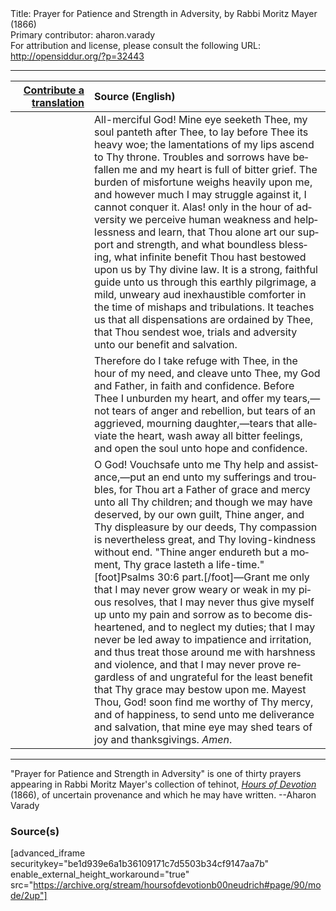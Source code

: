 <html>
<head></head>
<body>
Title: Prayer for Patience and Strength in Adversity, by Rabbi Moritz Mayer (1866)<br />
Primary contributor: aharon.varady<br />
For attribution and license, please consult the following URL: <a href="http://opensiddur.org/?p=32443">http://opensiddur.org/?p=32443</a>
<p />
<hr />

<table style="margin-left: auto;margin-right: auto;" class="draggable">
<thead><tr><th id="x" style="text-align: right;"><a href="/contributing/upload/">Contribute a translation</a></th><th style="text-align: left;">Source (English)</th></tr></thead>
<tbody>
<tr><td style="vertical-align:top;" width="25%">
<div class="liturgy" lang="he">

</span></div></td>
 
<td style="vertical-align:top;">
<div class="english" lang="en">
All-merciful God! Mine eye seeketh Thee, my soul panteth after Thee, to lay before Thee its heavy woe; the lamentations of my lips ascend to Thy throne. Troubles and sorrows have befallen me and my heart is full of bitter grief. The burden of misfortune weighs heavily upon me, and however much I may struggle against it, I cannot conquer it. Alas! only in the hour of adversity we perceive human weakness and helplessness and learn, that Thou alone art our support and strength, and what boundless blessing, what infinite benefit Thou hast bestowed upon us by Thy divine law. It is a strong, faithful guide unto us through this earthly pilgrimage, a mild, unweary aud inexhaustible comforter in the time of mishaps and tribulations. It teaches us that all dispensations are ordained by Thee, that Thou sendest woe, trials and adversity unto our benefit and salvation. 
</div></td></tr>


<tr><td style="vertical-align:top;">
<div class="liturgy" lang="he">

</span></div></td>
 
<td style="vertical-align:top;">
<div class="english" lang="en">
Therefore do I take refuge with Thee, in the hour of my need, and cleave unto Thee, my God and Father, in faith and confidence. Before Thee I unburden my heart, and offer my tears,—not tears of anger and rebellion, but tears of an aggrieved, mourning daughter,—tears that alleviate the heart, wash away all bitter feelings, and open the soul unto hope and confidence. 
</div></td></tr>


<tr><td style="vertical-align:top;">
<div class="liturgy" lang="he">

</span></div></td>
 
<td style="vertical-align:top;">
<div class="english" lang="en">
O God! Vouchsafe unto me Thy help and assistance,—put an end unto my sufferings and troubles, for Thou art a Father of grace and mercy unto all Thy children; and though we may have deserved, by our own guilt, Thine anger, and Thy displeasure by our deeds, Thy compassion is nevertheless great, and Thy loving-kindness without end. "Thine anger endureth but a moment, Thy grace lasteth a life-time."[foot]Psalms 30:6 part.[/foot]—Grant me only that I may never grow weary or weak in my pious resolves, that I may never thus give myself up unto my pain and sorrow as to become disheartened, and to neglect my duties; that I may never be led away to impatience and irritation, and thus treat those around me with harshness and violence, and that I may never prove regardless of and ungrateful for the least benefit that Thy grace may bestow upon me. Mayest Thou, God! soon find me worthy of Thy mercy, and of happiness, to send unto me deliverance and salvation, that mine eye may shed tears of joy and thanksgivings. <em>Amen</em>. 
</div></td></tr>
</tbody></table>

<hr />

"Prayer for Patience and Strength in Adversity" is one of thirty prayers appearing in Rabbi Moritz Mayer's collection of tehinot, <em><a href="/?p=3692">Hours of Devotion</a></em> (1866), of uncertain provenance and which he may have written. --Aharon Varady

<h3>Source(s)</h3>

[advanced_iframe securitykey="be1d939e6a1b36109171c7d5503b34cf9147aa7b" enable_external_height_workaround="true" src="https://archive.org/stream/hoursofdevotionb00neudrich#page/90/mode/2up"]

&nbsp;
</body>
</html>